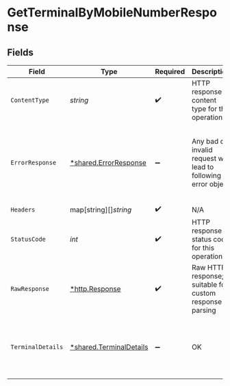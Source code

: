 # GetTerminalByMobileNumberResponse


## Fields

| Field                                                                                                               | Type                                                                                                                | Required                                                                                                            | Description                                                                                                         | Example                                                                                                             |
| ------------------------------------------------------------------------------------------------------------------- | ------------------------------------------------------------------------------------------------------------------- | ------------------------------------------------------------------------------------------------------------------- | ------------------------------------------------------------------------------------------------------------------- | ------------------------------------------------------------------------------------------------------------------- |
| `ContentType`                                                                                                       | *string*                                                                                                            | :heavy_check_mark:                                                                                                  | HTTP response content type for this operation                                                                       |                                                                                                                     |
| `ErrorResponse`                                                                                                     | [*shared.ErrorResponse](../../../pkg/models/shared/errorresponse.md)                                                | :heavy_minus_sign:                                                                                                  | Any bad or invalid request will lead to following error object                                                      | {<br/>"message": "bad URL, please check API documentation",<br/>"code": "request_failed",<br/>"type": "invalid_request_error"<br/>} |
| `Headers`                                                                                                           | map[string][]*string*                                                                                               | :heavy_check_mark:                                                                                                  | N/A                                                                                                                 |                                                                                                                     |
| `StatusCode`                                                                                                        | *int*                                                                                                               | :heavy_check_mark:                                                                                                  | HTTP response status code for this operation                                                                        |                                                                                                                     |
| `RawResponse`                                                                                                       | [*http.Response](https://pkg.go.dev/net/http#Response)                                                              | :heavy_check_mark:                                                                                                  | Raw HTTP response; suitable for custom response parsing                                                             |                                                                                                                     |
| `TerminalDetails`                                                                                                   | [*shared.TerminalDetails](../../../pkg/models/shared/terminaldetails.md)                                            | :heavy_minus_sign:                                                                                                  | OK                                                                                                                  | {<br/>"terminal_phone_no": 6309291183,<br/>"terminal_id": 1,<br/>"terminal_type": "SPOS"<br/>}                      |